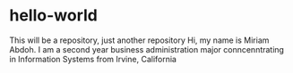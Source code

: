 # hello-world
This will be a repository, just another repository 
Hi, my name is Miriam Abdoh. I am a second year business administration major conncenntrating in Information Systems from Irvine, California
